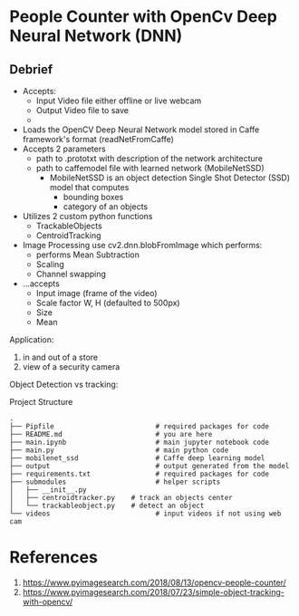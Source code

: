 # People Counter with OpenCv Deep Neural Network (DNN) 

## Debrief
- Accepts:
  - Input Video file either offline or live webcam
  - Output Video file to save
  -   
- Loads the OpenCV Deep Neural Network model stored in Caffe framework's format (readNetFromCaffe)
- Accepts 2 parameters
   - path to .prototxt with description of the network architecture
   - path to caffemodel file with learned network (MobileNetSSD)
      - MobileNetSSD is an object detection Single Shot Detector (SSD) model that computes   
         - bounding boxes
         - category of an objects
- Utilizes 2 custom python functions
   - TrackableObjects
   - CentroidTracking
- Image Processing use cv2.dnn.blobFromImage which performs:
    - performs Mean Subtraction
    - Scaling
    - Channel swapping
- ...accepts 
    - Input image (frame of the video)
    - Scale factor W, H (defaulted to 500px)
    - Size
    - Mean
  
Application:
1. in and out of a store
1. view of a security camera

Object Detection vs tracking:


Project Structure
```angular2html
.
├── Pipfile                         # required packages for code
├── README.md                       # you are here
├── main.ipynb                      # main jupyter notebook code
├── main.py                         # main python code
├── mobilenet_ssd                   # Caffe deep learning model
├── output                          # output generated from the model
├── requirements.txt                # required packages for code
├── submodules                      # helper scripts
│   ├── __init__.py
│   ├── centroidtracker.py    # track an objects center
│   └── trackableobject.py    # detect an object
└── videos                          # input videos if not using web cam
```

# References
1. https://www.pyimagesearch.com/2018/08/13/opencv-people-counter/
1. https://www.pyimagesearch.com/2018/07/23/simple-object-tracking-with-opencv/